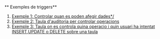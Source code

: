 ** Exemples de triggers**

1. [Exemple 1: Controlar quan es poden afegir dades*/](./trig01.sql)
2. [Exemple 2: Taula d'auditoria per controlar operacions](./trig02.sql)
3. [Exemple 3: Taula on es controla quina operacio i quin usuari ha intentat INSERT,UPDATE o DELETE sobre una taula](./trig03.sql)
